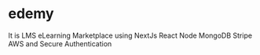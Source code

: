 # edemy
It is LMS eLearning Marketplace using NextJs React Node MongoDB Stripe AWS and Secure Authentication
